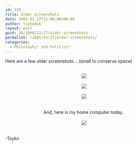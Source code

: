 ```yaml
---
id: 129
title: Older Screenshots
date: 2005-03-27T22:09:00+00:00
author: tsykoduk
layout: post
guid: 30/2008/12/27/older-screenshots
permalink: /2005/03/27/older-screenshots/
categories:
  - Philosophy! and Politics!
---
```

<p>Here are a few older screenshots... (small to conserve space)<br /><br /><center><a href="http://nokes.name/photos/albums/userpics/10001/Screenshot%7E1.png"><img src="http://nokes.name/photos/albums/userpics/10001/thumb_Screenshot%7E1.png"/></a><br /><br /><a href="http://nokes.name/photos/albums/userpics/10001/Screenshot-2.png"><img src="http://nokes.name/photos/albums/userpics/10001/thumb_Screenshot-2.png"/></a><br /><br /><a href="http://nokes.name/photos/albums/userpics/10001/Screenshot-1.png"><img src="http://nokes.name/photos/albums/userpics/10001/thumb_Screenshot-1.png"/></a><br /><br /><br />And, here is my home computer today..<br /><br /></center><center><a href="http://nokes.name/photos/albums/userpics/10001/Screenshot3.png"><img src="http://nokes.name/photos/albums/userpics/10001/thumb_Screenshot3.png"/></a></center><br /><br />-Tsyko</p>